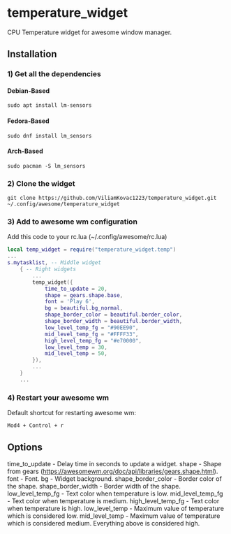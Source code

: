 # temperature_widget
CPU Temperature widget for awesome window manager.

## Installation

### 1) Get all the dependencies  

#### Debian-Based  
```
sudo apt install lm-sensors
```

#### Fedora-Based
```
sudo dnf install lm_sensors
```

#### Arch-Based
```
sudo pacman -S lm_sensors
```

### 2) Clone the widget
```
git clone https://github.com/ViliamKovac1223/temperature_widget.git ~/.config/awesome/temperature_widget
```

### 3) Add to awesome wm configuration
Add this code to your rc.lua (~/.config/awesome/rc.lua)
```lua
local temp_widget = require("temperature_widget.temp")
...
s.mytasklist, -- Middle widget
	{ -- Right widgets
		...
        temp_widget({
            time_to_update = 20,
            shape = gears.shape.base,
            font = 'Play 6',
            bg = beautiful.bg_normal,
            shape_border_color = beautiful.border_color,
            shape_border_width = beautiful.border_width,
            low_level_temp_fg = "#90EE90",
            mid_level_temp_fg = "#FFFF33",
            high_level_temp_fg = "#e70000",
            low_level_temp = 30,
            mid_level_temp = 50,
        }),
        ...
	}
	...
```

### 4) Restart your awesome wm 
Default shortcut for restarting awesome wm:
```
Mod4 + Control + r
``` 

## Options
time_to_update - Delay time in seconds to update a widget.
shape - Shape from gears (https://awesomewm.org/doc/api/libraries/gears.shape.html).
font - Font.
bg - Widget background.
shape_border_color - Border color of the shape.
shape_border_width - Border width of the shape.
low_level_temp_fg - Text color when temperature is low.
mid_level_temp_fg - Text color when temperature is medium.
high_level_temp_fg - Text color when temperature is high.
low_level_temp - Maximum value of temperature which is considered low.
mid_level_temp - Maximum value of temperature which is considered medium. Everything above is considered high.